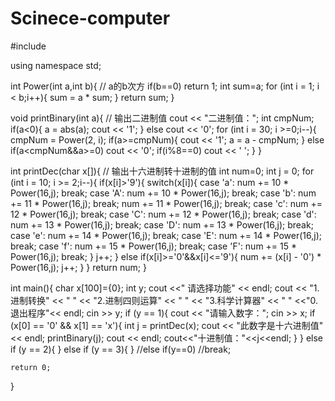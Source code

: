 # Scinece-computer
#include <iostream>

using namespace std;

int Power(int a,int b){      // a的b次方
    if(b==0)
        return 1;
    int sum=a;
    for (int i = 1; i < b;i++){
        sum = a * sum;
    }
    return sum;
}

void printBinary(int a){     // 输出二进制值
    cout << "二进制值：";
    int cmpNum;
    if(a<0){
        a = abs(a);
        cout << '1';
    }
    else
        cout << '0';
    for (int i = 30; i >=0;i--){
        cmpNum = Power(2, i);
        if(a>=cmpNum){
            cout << '1';
            a = a - cmpNum;
        }
        else if(a<cmpNum&&a>=0)
            cout << '0';
        if(i%8==0)
            cout << ' ';
    }
}

int printDec(char x[]){     // 输出十六进制转十进制的值
    int num=0;
    int j = 0;
    for (int i = 10; i >= 2;i--){
        if(x[i]>'9'){
            switch(x[i]){
                case 'a':
                    num += 10 * Power(16,j);
                    break;
                case 'A':
                    num += 10 * Power(16,j);
                    break;
                case 'b':
                    num += 11 * Power(16,j);
                    break;
                    num += 11 * Power(16,j);
                    break;
                case 'c':
                    num += 12 * Power(16,j);
                    break;
                case 'C':
                    num += 12 * Power(16,j);
                    break;
                case 'd':
                    num += 13 * Power(16,j);
                    break;
                case 'D':
                    num += 13 * Power(16,j);
                    break;
                case 'e':
                    num += 14 * Power(16,j);
                    break;
                case 'E':
                    num += 14 * Power(16,j);
                    break;
                case 'f':
                    num += 15 * Power(16,j);
                    break;
                case 'F':
                    num += 15 * Power(16,j);
                    break;
            }
            j++;
        }
        else if(x[i]>='0'&&x[i]<='9'){
            num += (x[i] - '0') * Power(16,j);
            j++;
        }
    }
    return num;
}

int main(){
    char x[100]={0};
    int y;
    cout <<"                       请选择功能" << endl;
    cout << "1.进制转换" << "     " << "2.进制四则运算" << "     " << "3.科学计算器" << "     " <<"0.退出程序"<< endl;
    cin >> y;
    if (y == 1){
        cout << "请输入数字：";
        cin >> x;
        if (x[0] == '0' && x[1] == 'x'){
            int j = printDec(x);
            cout << "此数字是十六进制值" << endl;
            printBinary(j);
            cout << endl;
            cout<<"十进制值："<<j<<endl;
        }
    }
    else if (y == 2){
    }
    else if (y == 3){
    }
    //else if(y==0)
        //break;
    
    return 0;
}
